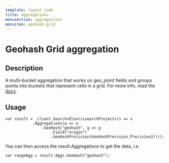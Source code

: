 ```yaml
---
template: layout.jade
title: Aggregations
menusection: aggregations
menuitem: geohash-grid
---
```



# Geohash Grid aggregation

## Description

A multi-bucket aggregation that works on geo_point fields and groups points into buckets that represent cells in a grid. For more info, read the [docs](http://www.elasticsearch.org/guide/en/elasticsearch/reference/current/search-aggregations-bucket-geohashgrid-aggregation.html).

## Usage

	var result = _client.Search<ElasticsearchProject>(s => s
				.Aggregations(a => a
					.GeoHash("geohash", g => g
						.Field("origin")
						.GeoHashPrecision(GeoHashPrecision.Precision3))));

You can then access the result.Aggregations to get the data, i.e.

	var rangeAgg = result.Aggs.GeoHash("geohash");
